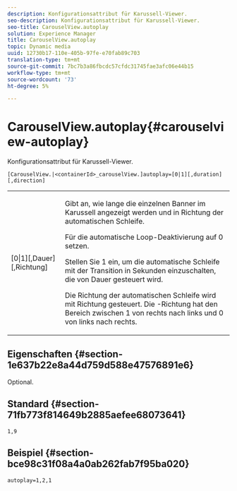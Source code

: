```yaml
---
description: Konfigurationsattribut für Karussell-Viewer.
seo-description: Konfigurationsattribut für Karussell-Viewer.
seo-title: CarouselView.autoplay
solution: Experience Manager
title: CarouselView.autoplay
topic: Dynamic media
uuid: 12730b17-110e-405b-97fe-e70fab89c703
translation-type: tm+mt
source-git-commit: 7bc7b3a86fbcdc57cfdc31745fae3afc06e44b15
workflow-type: tm+mt
source-wordcount: '73'
ht-degree: 5%

---
```



# CarouselView.autoplay{#carouselview-autoplay}

Konfigurationsattribut für Karussell-Viewer.

`[CarouselView.|<containerId>_carouselView.]autoplay=[0|1][,duration][,direction]`

<table id="table_441553CD34C94A58A9D7CBF772DEDDB6"> 
 <tbody> 
  <tr> 
   <td colname="col1"> <p> <span class="codeph">[0|1][,Dauer][,Richtung]</span> </p> </td> 
   <td colname="col2"> <p> Gibt an, wie lange die einzelnen Banner im Karussell angezeigt werden und in Richtung der automatischen Schleife. </p> <p>Für die automatische Loop-Deaktivierung auf <span class="codeph"> 0</span> setzen. </p> <p>Stellen Sie <span class="codeph"> 1</span> ein, um die automatische Schleife mit der Transition in Sekunden einzuschalten, die von <span class="codeph"> Dauer</span> gesteuert wird. </p> <p>Die Richtung der automatischen Schleife wird mit <span class="codeph"> Richtung</span> gesteuert. Die <span class="codeph">-Richtung</span> hat den Bereich zwischen <span class="codeph"> 1</span> von rechts nach links und <span class="codeph"> 0</span> von links nach rechts. </p> </td> 
  </tr> 
 </tbody> 
</table>

## Eigenschaften {#section-1e637b22e8a44d759d588e47576891e6}

Optional.

## Standard {#section-71fb773f814649b2885aefee68073641}

`1,9`

## Beispiel {#section-bce98c31f08a4a0ab262fab7f95ba020}

```
autoplay=1,2,1
```

